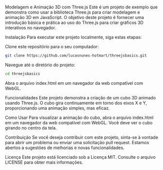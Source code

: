 Modelagem e Animação 3D com Three.js
Este é um projeto de exemplo que demonstra como usar a biblioteca Three.js para criar modelagem e animação 3D em JavaScript. O objetivo deste projeto é fornecer uma introdução básica e prática ao uso do Three.js para criar gráficos 3D interativos no navegador.

Instalação
Para executar este projeto localmente, siga estas etapas:

Clone este repositório para o seu computador:

```bash
git clone https://github.com/lucasnunes-hotmart/threejsbasics.git
```
Navegue até o diretório do projeto:

```bash
cd threejsbasics
```

Abra o arquivo index.html em um navegador da web compatível com WebGL.

Funcionalidades
Este projeto demonstra a criação de um cubo 3D animado usando Three.js. O cubo gira continuamente em torno dos eixos X e Y, proporcionando uma animação simples, mas eficaz.

Como Usar
Para visualizar a animação do cubo, abra o arquivo index.html em um navegador da web compatível com WebGL. Você deve ver o cubo girando no centro da tela.

Contribuição
Se você deseja contribuir com este projeto, sinta-se à vontade para abrir um problema ou enviar uma solicitação pull request. Estamos abertos a sugestões de melhorias e novas funcionalidades.

Licença
Este projeto está licenciado sob a Licença MIT. Consulte o arquivo LICENSE para obter mais informações.


